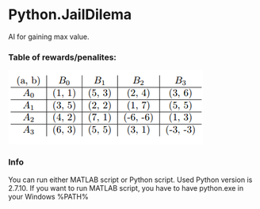 # Python.JailDilema
AI for gaining max value.  

### Table of rewards/penalites:

![a tag](https://github.com/mdczaplicki/Python.JailDilema/blob/master/instr.png)

### Info
You can run either MATLAB script or Python script.
Used Python version is 2.7.10.
If you want to run MATLAB script, you have to have python.exe in your Windows %PATH%
